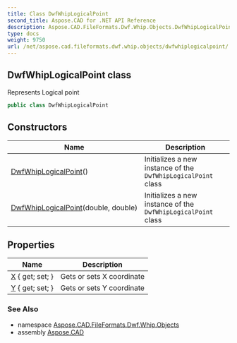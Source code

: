 ```yaml
---
title: Class DwfWhipLogicalPoint
second_title: Aspose.CAD for .NET API Reference
description: Aspose.CAD.FileFormats.Dwf.Whip.Objects.DwfWhipLogicalPoint class. Represents Logical point
type: docs
weight: 9750
url: /net/aspose.cad.fileformats.dwf.whip.objects/dwfwhiplogicalpoint/
---
```

## DwfWhipLogicalPoint class

Represents Logical point

```csharp
public class DwfWhipLogicalPoint
```

## Constructors

| Name | Description |
| --- | --- |
| [DwfWhipLogicalPoint](dwfwhiplogicalpoint/#constructor)() | Initializes a new instance of the `DwfWhipLogicalPoint` class |
| [DwfWhipLogicalPoint](dwfwhiplogicalpoint/#constructor_1)(double, double) | Initializes a new instance of the `DwfWhipLogicalPoint` class |

## Properties

| Name | Description |
| --- | --- |
| [X](../../aspose.cad.fileformats.dwf.whip.objects/dwfwhiplogicalpoint/x/) { get; set; } | Gets or sets X coordinate |
| [Y](../../aspose.cad.fileformats.dwf.whip.objects/dwfwhiplogicalpoint/y/) { get; set; } | Gets or sets Y coordinate |

### See Also

* namespace [Aspose.CAD.FileFormats.Dwf.Whip.Objects](../../aspose.cad.fileformats.dwf.whip.objects/)
* assembly [Aspose.CAD](../../)


